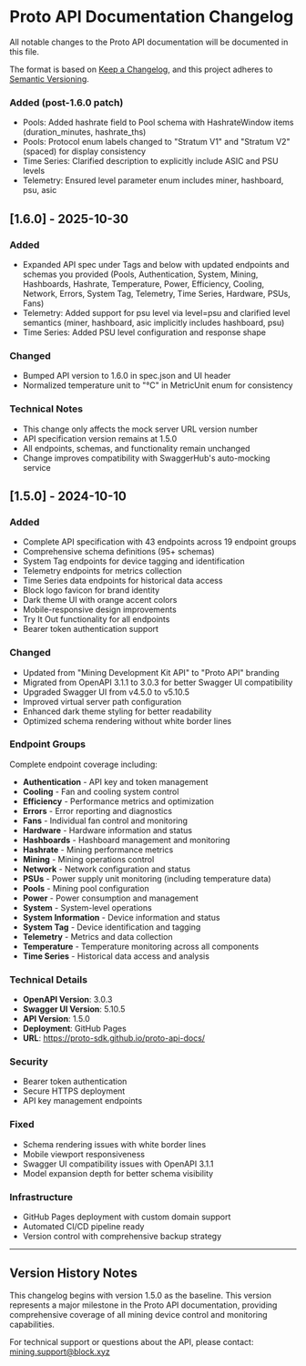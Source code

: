 # Proto API Documentation Changelog

All notable changes to the Proto API documentation will be documented in this file.

The format is based on [Keep a Changelog](https://keepachangelog.com/en/1.0.0/),
and this project adheres to [Semantic Versioning](https://semver.org/spec/v2.0.0.html).



### Added (post-1.6.0 patch)
- Pools: Added hashrate field to Pool schema with HashrateWindow items (duration_minutes, hashrate_ths)
- Pools: Protocol enum labels changed to "Stratum V1" and "Stratum V2" (spaced) for display consistency
- Time Series: Clarified description to explicitly include ASIC and PSU levels
- Telemetry: Ensured level parameter enum includes miner, hashboard, psu, asic

## [1.6.0] - 2025-10-30

### Added
- Expanded API spec under Tags and below with updated endpoints and schemas you provided (Pools, Authentication, System, Mining, Hashboards, Hashrate, Temperature, Power, Efficiency, Cooling, Network, Errors, System Tag, Telemetry, Time Series, Hardware, PSUs, Fans)
- Telemetry: Added support for psu level via level=psu and clarified level semantics (miner, hashboard, asic implicitly includes hashboard, psu)
- Time Series: Added PSU level configuration and response shape

### Changed
- Bumped API version to 1.6.0 in spec.json and UI header
- Normalized temperature unit to "°C" in MetricUnit enum for consistency


### Technical Notes
- This change only affects the mock server URL version number
- API specification version remains at 1.5.0
- All endpoints, schemas, and functionality remain unchanged
- Change improves compatibility with SwaggerHub's auto-mocking service

## [1.5.0] - 2024-10-10

### Added
- Complete API specification with 43 endpoints across 19 endpoint groups
- Comprehensive schema definitions (95+ schemas)
- System Tag endpoints for device tagging and identification
- Telemetry endpoints for metrics collection
- Time Series data endpoints for historical data access
- Block logo favicon for brand identity
- Dark theme UI with orange accent colors
- Mobile-responsive design improvements
- Try It Out functionality for all endpoints
- Bearer token authentication support

### Changed
- Updated from "Mining Development Kit API" to "Proto API" branding
- Migrated from OpenAPI 3.1.1 to 3.0.3 for better Swagger UI compatibility
- Upgraded Swagger UI from v4.5.0 to v5.10.5
- Improved virtual server path configuration
- Enhanced dark theme styling for better readability
- Optimized schema rendering without white border lines

### Endpoint Groups
Complete endpoint coverage including:
- **Authentication** - API key and token management
- **Cooling** - Fan and cooling system control
- **Efficiency** - Performance metrics and optimization
- **Errors** - Error reporting and diagnostics
- **Fans** - Individual fan control and monitoring
- **Hardware** - Hardware information and status
- **Hashboards** - Hashboard management and monitoring
- **Hashrate** - Mining performance metrics
- **Mining** - Mining operations control
- **Network** - Network configuration and status
- **PSUs** - Power supply unit monitoring (including temperature data)
- **Pools** - Mining pool configuration
- **Power** - Power consumption and management
- **System** - System-level operations
- **System Information** - Device information and status
- **System Tag** - Device identification and tagging
- **Telemetry** - Metrics and data collection
- **Temperature** - Temperature monitoring across all components
- **Time Series** - Historical data access and analysis

### Technical Details
- **OpenAPI Version**: 3.0.3
- **Swagger UI Version**: 5.10.5
- **API Version**: 1.5.0
- **Deployment**: GitHub Pages
- **URL**: https://proto-sdk.github.io/proto-api-docs/

### Security
- Bearer token authentication
- Secure HTTPS deployment
- API key management endpoints

### Fixed
- Schema rendering issues with white border lines
- Mobile viewport responsiveness
- Swagger UI compatibility issues with OpenAPI 3.1.1
- Model expansion depth for better schema visibility

### Infrastructure
- GitHub Pages deployment with custom domain support
- Automated CI/CD pipeline ready
- Version control with comprehensive backup strategy

---

## Version History Notes

This changelog begins with version 1.5.0 as the baseline. This version represents a major milestone in the Proto API documentation, providing comprehensive coverage of all mining device control and monitoring capabilities.

For technical support or questions about the API, please contact: mining.support@block.xyz
